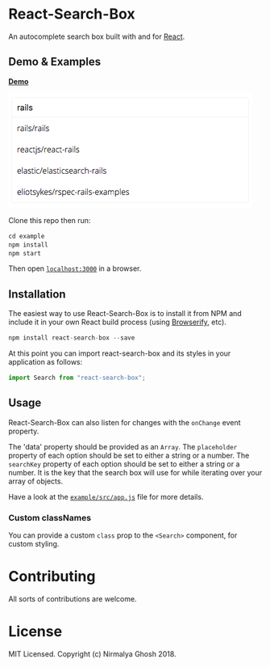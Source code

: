 # React-Search-Box

An autocomplete search box built with and for [React](http://facebook.github.io/react/index.html).

## Demo & Examples

[**Demo**](https://ghoshnirmalya.github.io/react-search-box/)

![React-Search-Box](react-search-box.png)

Clone this repo then run:

```javascript
cd example
npm install
npm start
```

Then open [`localhost:3000`](http://localhost:3000) in a browser.

## Installation

The easiest way to use React-Search-Box is to install it from NPM and include it in your own React build process (using [Browserify](http://browserify.org), etc).

```javascript
npm install react-search-box --save
```

At this point you can import react-search-box and its styles in your application as follows:

```js
import Search from "react-search-box";
```

## Usage

React-Search-Box can also listen for changes with the `onChange` event property.

The 'data' property should be provided as an `Array`.
The `placeholder` property of each option should be set to either a string or a number.
The `searchKey` property of each option should be set to either a string or a number. It is the key that the search box will use for while iterating over your array of objects.

Have a look at the [`example/src/app.js`](https://github.com/ghoshnirmalya/react-search-box/blob/master/example/src/app.js) file for more details.

### Custom classNames

You can provide a custom `class` prop to the `<Search>` component, for custom styling.

# Contributing

All sorts of contributions are welcome.

# License

MIT Licensed. Copyright (c) Nirmalya Ghosh 2018.
